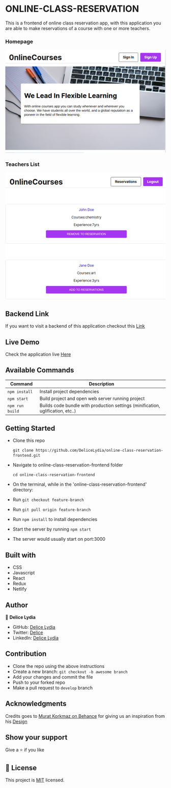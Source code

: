 # ONLINE-CLASS-RESERVATION
This is a frontend of online class reservation app, with this application you are able to 
make reservations of a course with one or more teachers.

### Homepage
![screenshot](./shot.png)

### Teachers List
![screenshot](./shot1.png)

## Backend Link

If you want to visit a backend of this application checkout this [Link](https://github.com/DeliceLydia/online-class-reservation-apis)

## Live Demo

Check the application live [Here](https://online-class-app.netlify.app/)

## Available Commands

| Command | Description |
|---------|-------------|
| `npm install` | Install project dependencies |
| `npm start` | Build project and open web server running project |
| `npm run build` | Builds code bundle with production settings (minification, uglification, etc..) 

## Getting Started

* Clone this repo
    ```
    git clone https://github.com/DeliceLydia/online-class-reservation-frontend.git
    ```
* Navigate to online-class-reservation-frontend folder
    ```
    cd online-class-reservation-frontend
    ```
* On the terminal, while in the 'online-class-reservation-frontend' directory:

* Run ``` git checkout feature-branch ```

* Run ``` git pull origin feature-branch ```

* Run ``` npm install ``` to install dependencies

* Start the server by running ``` npm start ```
   
* The server would usually start on port:3000

## Built with

- CSS
- Javascript
- React
- Redux
- Netlify

## Author

👤 **Delice Lydia**
  - GitHub: [Delice Lydia](https://github.com/DeliceLydia)
  - Twitter: [Delice](https://twitter.com/IngabireLydia3)
  - LinkedIn: [Delice Lydia](https://www.linkedin.com/in/delice-lydia/)

## Contribution

- Clone the repo using the above instructions
- Create a new branch: `git checkout -b awesome branch`
- Add your changes and commit the file
- Push to your forked repo
- Make a pull request to `develop` branch

## Acknowledgments

Credits goes to [Murat Korkmaz on Behance](https://www.behance.net/muratk) for giving us
an inspiration from his [Design](https://www.behance.net/gallery/26425031/Vespa-Responsive-Redesign)

## Show your support

Give a ⭐️ if you like 

## 📝 License

This project is [MIT](https://github.com/DeliceLydia/bookstore-cms/blob/main/LICENSE) licensed.
